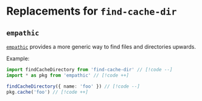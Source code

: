 # Replacements for `find-cache-dir`

## `empathic`

[`empathic`](https://github.com/lukeed/empathic) provides a more generic way to find files and directories upwards.

Example:

```ts
import findCacheDirectory from 'find-cache-dir' // [!code --]
import * as pkg from 'empathic' // [!code ++]

findCacheDirectory({ name: 'foo' }) // [!code --]
pkg.cache('foo') // [!code ++]
```
